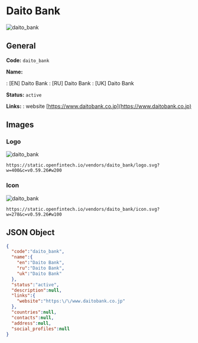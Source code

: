 
# Daito Bank 
![daito_bank](https://static.openfintech.io/vendors/daito_bank/logo.svg?w=400&c=v0.59.26#w200)  

## General 
 
**Code:** `daito_bank` 
 
**Name:** 
 
:	[EN] Daito Bank 
:	[RU] Daito Bank 
:	[UK] Daito Bank 
 
**Status:** `active` 
 
**Links:** 
: website [https://www.daitobank.co.jp](https://www.daitobank.co.jp) 
 

## Images 

### Logo 
 
![daito_bank](https://static.openfintech.io/vendors/daito_bank/logo.svg?w=400&c=v0.59.26#w200)  

```
https://static.openfintech.io/vendors/daito_bank/logo.svg?w=400&c=v0.59.26#w200
```  

### Icon 
 
![daito_bank](https://static.openfintech.io/vendors/daito_bank/icon.svg?w=278&c=v0.59.26#w100)  

```
https://static.openfintech.io/vendors/daito_bank/icon.svg?w=278&c=v0.59.26#w100
```  

## JSON Object 

```json
{
  "code":"daito_bank",
  "name":{
    "en":"Daito Bank",
    "ru":"Daito Bank",
    "uk":"Daito Bank"
  },
  "status":"active",
  "description":null,
  "links":{
    "website":"https:\/\/www.daitobank.co.jp"
  },
  "countries":null,
  "contacts":null,
  "address":null,
  "social_profiles":null
}
```  
